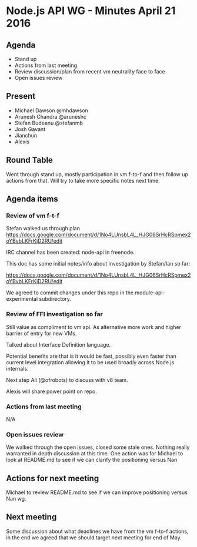 # Node.js API WG - Minutes April 21 2016

## Agenda

* Stand up
* Actions from last meeting
* Review  discussion/plan from recent vm neutrality face to face
* Open issues review

## Present

* Michael Dawson @mhdawson
* Arunesh Chandra @aruneshc
* Stefan Budeanu @stefanmb
* Josh Gavant 
* Jianchun
* Alexis 

## Round Table

Went through stand up, mostly participation in vm f-to-f and then
follow up actions from that.  Will try to take more specific notes next time.


## Agenda items

### Review of vm f-t-f
Stefan walked us through plan
https://docs.google.com/document/d/1No4LUnsbL4L_HJG06SrHcRSpmex2oYBvbLKFrKjD2RU/edit 

IRC channel has been created: node-api in freenode.

This doc has some initial notes/info about investigation
by Stefan/Ian so far:

https://docs.google.com/document/d/1No4LUnsbL4L_HJG06SrHcRSpmex2oYBvbLKFrKjD2RU/edit 

We agreed to commit changes under this repo in the
module-api-experimental subdirectory.

### Review of FFI investigation so far

Still value as compliment to vm api.  As alternative more work
and higher barrier of entry for new VMs.

Talked about Interface Definition language.  

Potential benefits are that is it would be fast, possibly even faster
than current level integration allowing it to be used broadly
across Node.js internals.

Next step Ali (@ofrobots) to discuss with v8 team.

Alexis will share power point on repo.

### Actions from last meeting

N/A

### Open issues review

We walked through the open issues, closed some stale ones.
Nothing really warranted in depth discussion at this time.  One
action was for Michael to look at README.md to see
if we can clarify the positioning versus Nan


## Actions for next meeting

Michael to review README.md to see if we can improve
positioning versus Nan wg.

## Next meeting

Some discussion about what deadlines we have from the vm
f-to-f actions, in the end we agreed that we should
target next meeting for end of May.


